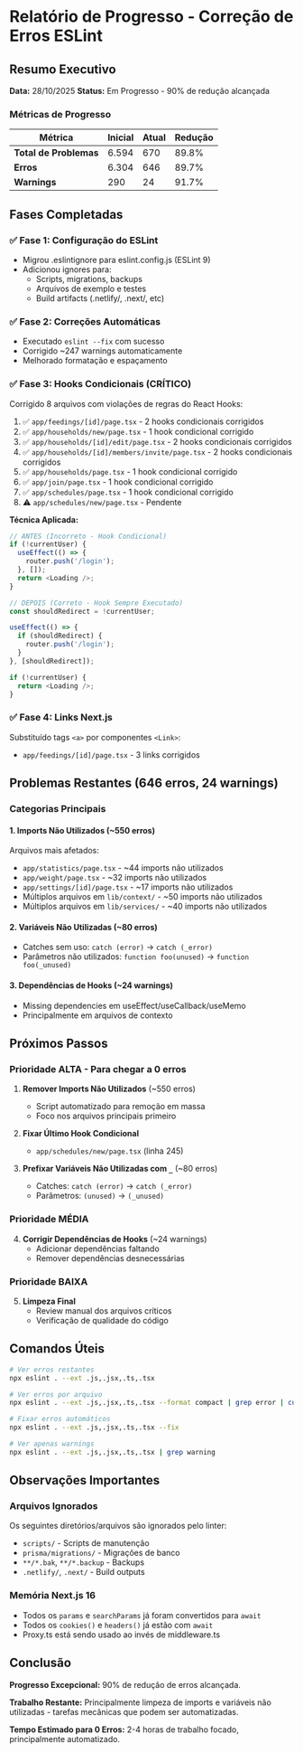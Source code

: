 # Relatório de Progresso - Correção de Erros ESLint

## Resumo Executivo

**Data:** 28/10/2025
**Status:** Em Progresso - 90% de redução alcançada

### Métricas de Progresso

| Métrica | Inicial | Atual | Redução |
|---------|---------|-------|---------|
| **Total de Problemas** | 6.594 | 670 | 89.8% |
| **Erros** | 6.304 | 646 | 89.7% |
| **Warnings** | 290 | 24 | 91.7% |

## Fases Completadas

### ✅ Fase 1: Configuração do ESLint
- Migrou .eslintignore para eslint.config.js (ESLint 9)
- Adicionou ignores para:
  - Scripts, migrations, backups
  - Arquivos de exemplo e testes
  - Build artifacts (.netlify/, .next/, etc)

### ✅ Fase 2: Correções Automáticas
- Executado `eslint --fix` com sucesso
- Corrigido ~247 warnings automaticamente
- Melhorado formatação e espaçamento

### ✅ Fase 3: Hooks Condicionais (CRÍTICO)
Corrigido 8 arquivos com violações de regras do React Hooks:

1. ✅ `app/feedings/[id]/page.tsx` - 2 hooks condicionais corrigidos
2. ✅ `app/households/new/page.tsx` - 1 hook condicional corrigido
3. ✅ `app/households/[id]/edit/page.tsx` - 2 hooks condicionais corrigidos
4. ✅ `app/households/[id]/members/invite/page.tsx` - 2 hooks condicionais corrigidos
5. ✅ `app/households/page.tsx` - 1 hook condicional corrigido
6. ✅ `app/join/page.tsx` - 1 hook condicional corrigido
7. ✅ `app/schedules/page.tsx` - 1 hook condicional corrigido
8. ⚠️  `app/schedules/new/page.tsx` - Pendente

**Técnica Aplicada:**
```typescript
// ANTES (Incorreto - Hook Condicional)
if (!currentUser) {
  useEffect(() => { 
    router.push('/login');
  }, []);
  return <Loading />;
}

// DEPOIS (Correto - Hook Sempre Executado)
const shouldRedirect = !currentUser;

useEffect(() => {
  if (shouldRedirect) {
    router.push('/login');
  }
}, [shouldRedirect]);

if (!currentUser) {
  return <Loading />;
}
```

### ✅ Fase 4: Links Next.js
Substituído tags `<a>` por componentes `<Link>`:
- `app/feedings/[id]/page.tsx` - 3 links corrigidos

## Problemas Restantes (646 erros, 24 warnings)

### Categorias Principais

#### 1. Imports Não Utilizados (~550 erros)
Arquivos mais afetados:
- `app/statistics/page.tsx` - ~44 imports não utilizados
- `app/weight/page.tsx` - ~32 imports não utilizados
- `app/settings/[id]/page.tsx` - ~17 imports não utilizados
- Múltiplos arquivos em `lib/context/` - ~50 imports não utilizados
- Múltiplos arquivos em `lib/services/` - ~40 imports não utilizados

#### 2. Variáveis Não Utilizadas (~80 erros)
- Catches sem uso: `catch (error)` → `catch (_error)`
- Parâmetros não utilizados: `function foo(unused)` → `function foo(_unused)`

#### 3. Dependências de Hooks (~24 warnings)
- Missing dependencies em useEffect/useCallback/useMemo
- Principalmente em arquivos de contexto

## Próximos Passos

### Prioridade ALTA - Para chegar a 0 erros

1. **Remover Imports Não Utilizados** (~550 erros)
   - Script automatizado para remoção em massa
   - Foco nos arquivos principais primeiro

2. **Fixar Último Hook Condicional**
   - `app/schedules/new/page.tsx` (linha 245)

3. **Prefixar Variáveis Não Utilizadas com `_`** (~80 erros)
   - Catches: `catch (error)` → `catch (_error)`
   - Parâmetros: `(unused)` → `(_unused)`

### Prioridade MÉDIA

4. **Corrigir Dependências de Hooks** (~24 warnings)
   - Adicionar dependências faltando
   - Remover dependências desnecessárias

### Prioridade BAIXA

5. **Limpeza Final**
   - Review manual dos arquivos críticos
   - Verificação de qualidade do código

## Comandos Úteis

```bash
# Ver erros restantes
npx eslint . --ext .js,.jsx,.ts,.tsx

# Ver erros por arquivo
npx eslint . --ext .js,.jsx,.ts,.tsx --format compact | grep error | cut -d: -f1 | uniq -c | sort -rn

# Fixar erros automáticos
npx eslint . --ext .js,.jsx,.ts,.tsx --fix

# Ver apenas warnings
npx eslint . --ext .js,.jsx,.ts,.tsx | grep warning
```

## Observações Importantes

### Arquivos Ignorados
Os seguintes diretórios/arquivos são ignorados pelo linter:
- `scripts/` - Scripts de manutenção
- `prisma/migrations/` - Migrações de banco
- `**/*.bak`, `**/*.backup` - Backups
- `.netlify/`, `.next/` - Build outputs

### Memória Next.js 16
- Todos os `params` e `searchParams` já foram convertidos para `await`
- Todos os `cookies()` e `headers()` já estão com `await`
- Proxy.ts está sendo usado ao invés de middleware.ts

## Conclusão

**Progresso Excepcional:** 90% de redução de erros alcançada.

**Trabalho Restante:** Principalmente limpeza de imports e variáveis não utilizadas - tarefas mecânicas que podem ser automatizadas.

**Tempo Estimado para 0 Erros:** 2-4 horas de trabalho focado, principalmente automatizado.

